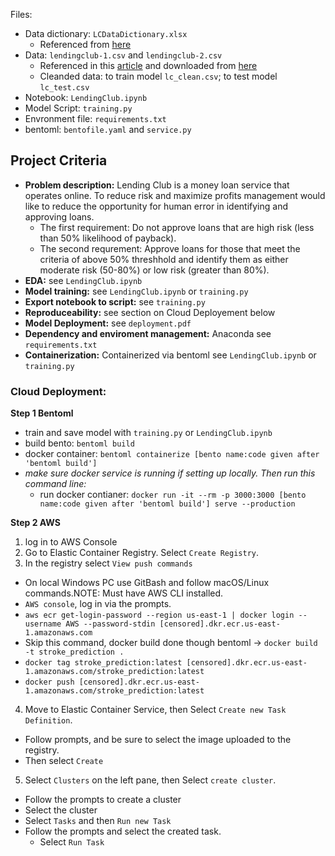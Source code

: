 
Files:
* Data dictionary: `LCDataDictionary.xlsx`
    * Referenced from [here](https://figshare.com/articles/dataset/Lending_club_dataset_description/20016077)
* Data: `lendingclub-1.csv` and `lendingclub-2.csv` 
    * Referenced in this [article](https://towardsdatascience.com/end-to-end-case-study-classification-lending-club-data-489f8a1b100a) and downloaded from [here](https://drive.google.com/drive/folders/1A74WpM8ayIfvzfrkFRFzFyBh27djL4YE)
    * Cleanded data: to train model `lc_clean.csv`; to test model `lc_test.csv`
* Notebook: `LendingClub.ipynb`
* Model Script: `training.py`
* Envronment file: `requirements.txt`
* bentoml: `bentofile.yaml` and `service.py`


## Project Criteria

* **Problem description:** Lending Club is a money loan service that operates online. To reduce risk and maximize profits management would like to reduce the opportunity for human error in identifying and approving loans. 
   * The first requirement: Do not approve loans that are high risk (less than 50% likelihood of payback).
   * The second requrement: Approve loans for those that meet the criteria of above 50% threshhold and identify them as either moderate risk (50-80%) or low risk (greater than 80%).
* **EDA:** see `LendingClub.ipynb`
* **Model training:** see `LendingClub.ipynb` or `training.py`
* **Export notebook to script:** see `training.py`
* **Reproduceability:** see section on Cloud Deployement below
* **Model Deployment:** see `deployment.pdf`
* **Dependency and enviroment management:** Anaconda see `requirements.txt`
* **Containerization:** Containerized via bentoml see `LendingClub.ipynb` or `training.py`


### Cloud Deployment: 

**Step 1 Bentoml**

* train and save model with `training.py` or `LendingClub.ipynb`
* build bento: `bentoml build`
* docker container: `bentoml containerize [bento name:code given after 'bentoml build']`
* *make sure docker service is running if setting up locally. Then run this command line:*
    * run docker contianer: `docker run -it --rm -p 3000:3000 [bento name:code given after 'bentoml build'] serve --production`

**Step 2 AWS**

  1. log in to AWS Console 
  2. Go to Elastic Container Registry. Select `Create Registry`.
  3. In the registry select `View push commands`
   * On local Windows PC use GitBash and follow macOS/Linux commands.NOTE: Must have AWS CLI installed.
   * `AWS console`, log in via the prompts.
   * `aws ecr get-login-password --region us-east-1 | docker login --username AWS --password-stdin [censored].dkr.ecr.us-east-1.amazonaws.com`
   * Skip this command, docker build done though bentoml -> `docker build -t stroke_prediction .` 
   * `docker tag stroke_prediction:latest [censored].dkr.ecr.us-east-1.amazonaws.com/stroke_prediction:latest`
   *  `docker push [censored].dkr.ecr.us-east-1.amazonaws.com/stroke_prediction:latest`
  4. Move to Elastic Container Service, then Select `Create new Task Definition`.
   * Follow prompts, and be sure to select the image uploaded to the registry.
   * Then select `Create`
  5. Select `Clusters` on the left pane, then Select `create cluster`. 
   * Follow the prompts to create a cluster
   * Select the cluster
   * Select `Tasks` and then `Run new Task`
   * Follow the prompts and select the created task.
      * Select `Run Task`
